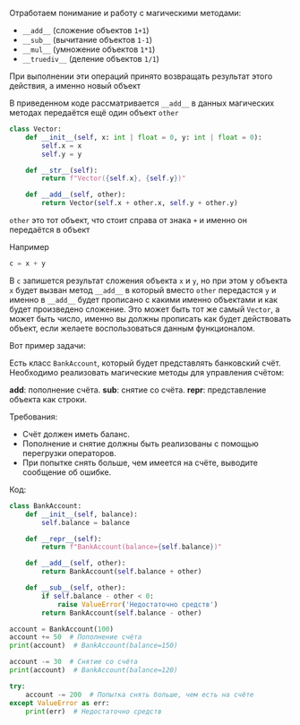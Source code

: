 Отработаем понимание и работу с магическими методами:
* `__add__` (сложение объектов `1+1`)
* `__sub__` (вычитание объектов `1-1`)
* `__mul__` (умножение объектов `1*1`)
* `__truediv__` (деление объектов `1/1`)


При выполнении эти операций принято возвращать результат этого действия, а именно новый объект

В приведенном коде рассматривается `__add__` в данных магических методах передаётся ещё один объект `other`

```python
class Vector:
    def __init__(self, x: int | float = 0, y: int | float = 0):
        self.x = x
        self.y = y

    def __str__(self):
        return f"Vector({self.x}, {self.y})"

    def __add__(self, other):
        return Vector(self.x + other.x, self.y + other.y)
```
`other` это тот объект, что стоит справа от знака `+` и именно он передаётся в объект

Например

```python
c = x + y
```

В `c` запишется результат сложения объекта `x` и `y`, но при этом у объекта `x` будет вызван метод `__add__` в который вместо `other` 
передастся `y` и именно в `__add__` будет прописано с какими именно объектами и как будет произведено сложение. 
Это может быть тот же самый `Vector`, а может быть число, именно
вы должны прописать как будет действовать объект, если желаете воспользоваться данным функционалом.

Вот пример задачи:

Есть класс `BankAccount`, который будет представлять банковский счёт. 
Необходимо реализовать магические методы для управления счётом:

__add__: пополнение счёта.
__sub__: снятие со счёта.
__repr__: представление объекта как строки.

Требования:

* Счёт должен иметь баланс.
* Пополнение и снятие должны быть реализованы с помощью перегрузки операторов.
* При попытке снять больше, чем имеется на счёте, выводите сообщение об ошибке.

Код:

```python
class BankAccount:
    def __init__(self, balance):
        self.balance = balance

    def __repr__(self):
        return f"BankAccount(balance={self.balance})"

    def __add__(self, other):
        return BankAccount(self.balance + other)

    def __sub__(self, other):
        if self.balance - other < 0:
            raise ValueError('Недостаточно средств')
        return BankAccount(self.balance - other)

account = BankAccount(100)
account += 50  # Пополнение счёта
print(account)  # BankAccount(balance=150)

account -= 30  # Снятие со счёта
print(account)  # BankAccount(balance=120)

try:
    account -= 200  # Попытка снять больше, чем есть на счёте
except ValueError as err:
    print(err)  # Недостаточно средств
```

